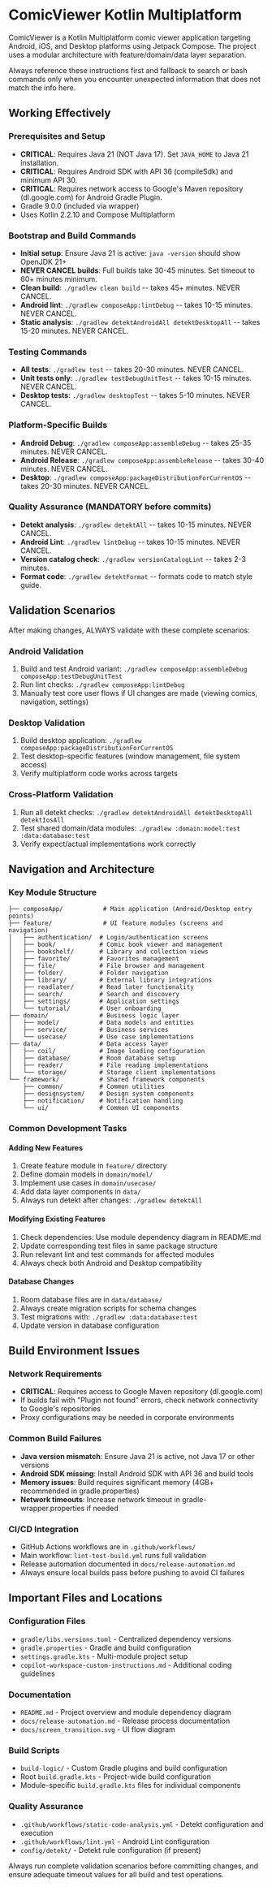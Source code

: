 # ComicViewer Kotlin Multiplatform

ComicViewer is a Kotlin Multiplatform comic viewer application targeting Android, iOS, and Desktop platforms using Jetpack Compose. The project uses a modular architecture with feature/domain/data layer separation.

Always reference these instructions first and fallback to search or bash commands only when you encounter unexpected information that does not match the info here.

## Working Effectively

### Prerequisites and Setup
- **CRITICAL**: Requires Java 21 (NOT Java 17). Set `JAVA_HOME` to Java 21 installation.
- **CRITICAL**: Requires Android SDK with API 36 (compileSdk) and minimum API 30.
- **CRITICAL**: Requires network access to Google's Maven repository (dl.google.com) for Android Gradle Plugin.
- Gradle 9.0.0 (included via wrapper)
- Uses Kotlin 2.2.10 and Compose Multiplatform

### Bootstrap and Build Commands
- **Initial setup**: Ensure Java 21 is active: `java -version` should show OpenJDK 21+
- **NEVER CANCEL builds**: Full builds take 30-45 minutes. Set timeout to 60+ minutes minimum.
- **Clean build**: `./gradlew clean build` -- takes 45+ minutes. NEVER CANCEL.
- **Android lint**: `./gradlew composeApp:lintDebug` -- takes 10-15 minutes. NEVER CANCEL.
- **Static analysis**: `./gradlew detektAndroidAll detektDesktopAll` -- takes 15-20 minutes. NEVER CANCEL.

### Testing Commands
- **All tests**: `./gradlew test` -- takes 20-30 minutes. NEVER CANCEL.
- **Unit tests only**: `./gradlew testDebugUnitTest` -- takes 10-15 minutes. NEVER CANCEL.
- **Desktop tests**: `./gradlew desktopTest` -- takes 5-10 minutes. NEVER CANCEL.

### Platform-Specific Builds
- **Android Debug**: `./gradlew composeApp:assembleDebug` -- takes 25-35 minutes. NEVER CANCEL.
- **Android Release**: `./gradlew composeApp:assembleRelease` -- takes 30-40 minutes. NEVER CANCEL.
- **Desktop**: `./gradlew composeApp:packageDistributionForCurrentOS` -- takes 20-30 minutes. NEVER CANCEL.

### Quality Assurance (MANDATORY before commits)
- **Detekt analysis**: `./gradlew detektAll` -- takes 10-15 minutes. NEVER CANCEL.
- **Android Lint**: `./gradlew lintDebug` -- takes 10-15 minutes. NEVER CANCEL.
- **Version catalog check**: `./gradlew versionCatalogLint` -- takes 2-3 minutes.
- **Format code**: `./gradlew detektFormat` -- formats code to match style guide.

## Validation Scenarios

After making changes, ALWAYS validate with these complete scenarios:

### Android Validation
1. Build and test Android variant: `./gradlew composeApp:assembleDebug composeApp:testDebugUnitTest`
2. Run lint checks: `./gradlew composeApp:lintDebug`
3. Manually test core user flows if UI changes are made (viewing comics, navigation, settings)

### Desktop Validation  
1. Build desktop application: `./gradlew composeApp:packageDistributionForCurrentOS`
2. Test desktop-specific features (window management, file system access)
3. Verify multiplatform code works across targets

### Cross-Platform Validation
1. Run all detekt checks: `./gradlew detektAndroidAll detektDesktopAll detektIosAll`
2. Test shared domain/data modules: `./gradlew :domain:model:test :data:database:test`
3. Verify expect/actual implementations work correctly

## Navigation and Architecture

### Key Module Structure
```
├── composeApp/           # Main application (Android/Desktop entry points)
├── feature/              # UI feature modules (screens and navigation)
│   ├── authentication/  # Login/authentication screens
│   ├── book/            # Comic book viewer and management
│   ├── bookshelf/       # Library and collection views
│   ├── favorite/        # Favorites management
│   ├── file/            # File browser and management
│   ├── folder/          # Folder navigation
│   ├── library/         # External library integrations
│   ├── readlater/       # Read later functionality
│   ├── search/          # Search and discovery
│   ├── settings/        # Application settings
│   └── tutorial/        # User onboarding
├── domain/              # Business logic layer
│   ├── model/           # Data models and entities
│   ├── service/         # Business services
│   └── usecase/         # Use case implementations
├── data/                # Data access layer
│   ├── coil/            # Image loading configuration
│   ├── database/        # Room database setup
│   ├── reader/          # File reading implementations
│   └── storage/         # Storage client implementations
└── framework/           # Shared framework components
    ├── common/          # Common utilities
    ├── designsystem/    # Design system components
    ├── notification/    # Notification handling
    └── ui/              # Common UI components
```

### Common Development Tasks

#### Adding New Features
1. Create feature module in `feature/` directory
2. Define domain models in `domain/model/`
3. Implement use cases in `domain/usecase/`
4. Add data layer components in `data/`
5. Always run detekt after changes: `./gradlew detektAll`

#### Modifying Existing Features
1. Check dependencies: Use module dependency diagram in README.md
2. Update corresponding test files in same package structure
3. Run relevant lint and test commands for affected modules
4. Always check both Android and Desktop compatibility

#### Database Changes
1. Room database files are in `data/database/`
2. Always create migration scripts for schema changes
3. Test migrations with: `./gradlew :data:database:test`
4. Update version in database configuration

## Build Environment Issues

### Network Requirements
- **CRITICAL**: Requires access to Google Maven repository (dl.google.com)
- If builds fail with "Plugin not found" errors, check network connectivity to Google's repositories
- Proxy configurations may be needed in corporate environments

### Common Build Failures
- **Java version mismatch**: Ensure Java 21 is active, not Java 17 or other versions
- **Android SDK missing**: Install Android SDK with API 36 and build tools
- **Memory issues**: Build requires significant memory (4GB+ recommended in gradle.properties)
- **Network timeouts**: Increase network timeout in gradle-wrapper.properties if needed

### CI/CD Integration
- GitHub Actions workflows are in `.github/workflows/`
- Main workflow: `lint-test-build.yml` runs full validation
- Release automation documented in `docs/release-automation.md`
- Always ensure local builds pass before pushing to avoid CI failures

## Important Files and Locations

### Configuration Files
- `gradle/libs.versions.toml` - Centralized dependency versions
- `gradle.properties` - Gradle and build configuration
- `settings.gradle.kts` - Multi-module project setup
- `copilot-workspace-custom-instructions.md` - Additional coding guidelines

### Documentation
- `README.md` - Project overview and module dependency diagram
- `docs/release-automation.md` - Release process documentation
- `docs/screen_transition.svg` - UI flow diagram

### Build Scripts
- `build-logic/` - Custom Gradle plugins and build configuration
- Root `build.gradle.kts` - Project-wide build configuration
- Module-specific `build.gradle.kts` files for individual components

### Quality Assurance
- `.github/workflows/static-code-analysis.yml` - Detekt configuration and execution
- `.github/workflows/lint.yml` - Android Lint configuration
- `config/detekt/` - Detekt rule configuration (if present)

Always run complete validation scenarios before committing changes, and ensure adequate timeout values for all build and test operations.